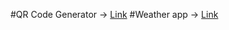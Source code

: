 #QR Code Generator -> [Link](https://qr-generator-d3c712.netlify.app/)
#Weather app -> [Link](https://current-status-weather-app.netlify.app/)